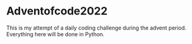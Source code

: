 # Adventofcode2022

This is my attempt of a daily coding challenge during the advent period.
Everything here will be done in Python.
